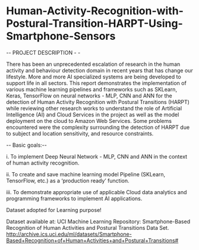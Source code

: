 # Human-Activity-Recognition-with-Postural-Transition-HARPT-Using-Smartphone-Sensors

-- PROJECT DESCRIPTION - -

There has been an unprecedented escalation of research in the human activity and behaviour detection domain in recent years that has change our lifestyle. More and more AI specialized systems are being developed to support life in all sectors. This report demonstrates the implementation of various machine learning pipelines and frameworks such as SKLearn, Keras, TensorFlow on neural networks - MLP, CNN and ANN for the detection of Human Activity Recognition with Postural Transitions (HARPT) while reviewing other research works to understand the role of Artificial Intelligence (AI) and Cloud Services in the project as well as the model deployment on the cloud to Amazon Web Services. Some problems encountered were the complexity surrounding the detection of HARPT due to subject and location sensitivity, and resource constraints.


-- Basic goals:--

i.	To implement Deep Neural Network - MLP, CNN and ANN in the context of human activity recognition. 

ii.	To create and save machine learning model Pipeline (SKLearn, TensorFlow, etc.) as a ‘production ready’ function. 

iii.	To demonstrate appropriate use of applicable Cloud data analytics and programming frameworks to implement AI applications. 


Dataset adopted for Learning purpose!


Dataset available at: UCI Machine Learning Repository: 
Smartphone-Based Recognition of Human Activities and Postural Transitions Data Set. 
http://archive.ics.uci.edu/ml/datasets/Smartphone-Based+Recognition+of+Human+Activities+and+Postural+Transitions#
